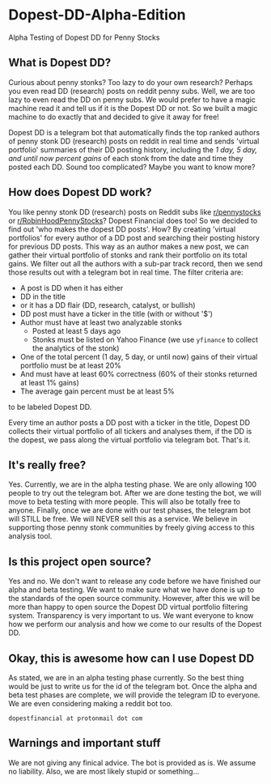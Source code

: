 # Dopest-DD-Alpha-Edition
Alpha Testing of Dopest DD for Penny Stocks
## What is Dopest DD?
Curious about penny stonks? Too lazy to do your own research? Perhaps you even read DD (research) posts on reddit penny subs. Well, we are too lazy to even read the DD on penny subs. We would prefer to have a magic machine read it and tell us if it is the Dopest DD or not. So we built a magic machine to do exactly that and decided to give it away for free! 

Dopest DD is a telegram bot that automatically finds the top ranked authors of penny stonk DD (research) posts on reddit in real time and sends 'virtual portfolio' summaries of their DD posting history, including the *1 day, 5 day, and until now percent gains* of each stonk from the date and time they posted each DD. Sound too complicated? Maybe you want to know more? 


## How does Dopest DD work?
You like penny stonk DD (research) posts on Reddit subs like [r/pennystocks](https://www.reddit.com/r/pennystocks/) or [r/RobinHoodPennyStocks](https://www.reddit.com/r/robinHoodPennyStocks/)? Dopest Financial does too! So we decided to find out 'who makes the dopest DD posts'. How? By creating 'virtual portfolios' for every author of a DD post and searching their posting history for previous DD posts. This way as an author makes a new post, we can gather their virtual portfolio of stonks and rank their portfolio on its total gains. We filter out all the authors with a sub-par track record, then we send those results out with a telegram bot in real time. The filter criteria are:
* A post is DD when it has either
 * DD in the title
 * or it has a DD flair (DD, research, catalyst, or bullish)
* DD post must have a ticker in the title (with or without '$')
* Author must have at least two analyzable stonks
   * Posted at least 5 days ago
   * Stonks must be listed on Yahoo Finance (we use `yfinance` to collect the analytics of the stonk)
* One of the total percent (1 day, 5 day, or until now) gains of their virtual portfolio must be at least 20%
* And must have at least 60% correctness (60% of their stonks returned at least 1% gains) 
* The average gain percent must be at least 5%

to be labeled Dopest DD.

Every time an author posts a DD post with a ticker in the title, Dopest DD collects their virtual portfolio of all tickers and analyses them, if the DD is the dopest, we pass along the virtual portfolio via telegram bot. That's it.

## It's really free?
Yes. Currently, we are in the alpha testing phase. We are only allowing 100 people to try out the telegram bot. After we are done testing the bot, we will move to beta testing with more people. This will also be totally free to anyone. Finally, once we are done with our test phases, the telegram bot will STILL be free. We will NEVER sell this as a service. We believe in supporting those penny stonk communities by freely giving access to this analysis tool. 

## Is this project open source?
Yes and no. We don't want to release any code before we have finished our alpha and beta testing. We want to make sure what we have done is up to the standards of the open source community. However, after this we will be more than happy to open source the Dopest DD virtual portfolio filtering system. Transparency is very important to us. We want everyone to know how we perform our analysis and how we come to our results of the Dopest DD. 

## Okay, this is awesome how can I use Dopest DD
As stated, we are in an alpha testing phase currently. So the best thing would be just to write us for the id of the telegram bot. Once the alpha and beta test phases are complete, we will provide the telegram ID to everyone. We are even considering making a reddit bot too. 

`dopestfinancial at protonmail dot com`

## Warnings and important stuff
We are not giving any finical advice. The bot is provided as is. We assume no liability. Also, we are most likely stupid or something…
